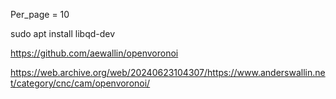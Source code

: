 Per_page = 10



sudo apt install libqd-dev

https://github.com/aewallin/openvoronoi


https://web.archive.org/web/20240623104307/https://www.anderswallin.net/category/cnc/cam/openvoronoi/



